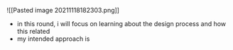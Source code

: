 ![[Pasted image 20211118182303.png]]

- in this round, i will focus on learning about the design process and how this related
- my intended approach is 